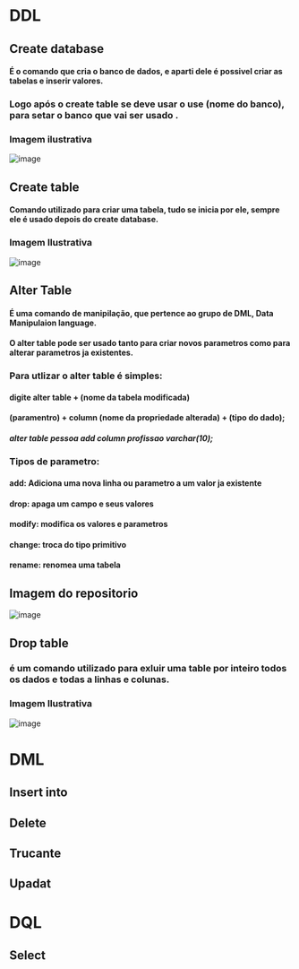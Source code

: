 # DDL

## Create database 
#### É o comando que cria o banco de dados, e aparti dele é possivel criar as tabelas e inserir valores.
### Logo após o create table se deve usar o use (nome do banco), para setar o banco que vai ser usado .

### Imagem ilustrativa
![image](https://user-images.githubusercontent.com/99850729/206078236-cc46c11f-b411-4402-afed-62cf6e5cbba6.png)


## Create table
#### Comando utilizado para criar uma tabela, tudo se inicia por ele, sempre ele é usado depois do create database.

### Imagem Ilustrativa
![image](https://user-images.githubusercontent.com/99850729/206076511-6061493e-7f66-4fc0-94aa-15db8080f24f.png)



## Alter Table
#### É uma comando de manipilação, que pertence ao grupo de DML, Data Manipulaion language.
#### O alter table pode ser usado tanto para criar novos parametros como para alterar parametros ja existentes.


### Para utlizar o alter table é simples:
#### digite alter table + (nome da tabela modificada)
#### (paramentro) + column (nome da propriedade alterada) + (tipo do dado);

##### alter table pessoa add column profissao varchar(10);


### Tipos de parametro:
#### add: Adiciona uma nova linha ou parametro a um valor ja existente
#### drop: apaga um campo e seus valores 
#### modify: modifica os valores e parametros
#### change: troca do tipo primitivo
#### rename: renomea uma tabela 

## Imagem do repositorio 
![image](https://user-images.githubusercontent.com/99850729/206069264-e0ff728a-a6f2-47e8-b4a4-93612d12dd4c.png)


## Drop table
### é um comando utilizado para exluir uma table por inteiro todos os dados e todas a linhas e colunas.

### Imagem Ilustrativa
![image](https://user-images.githubusercontent.com/99850729/206079522-fd3cd800-21fd-408a-ada9-bc89f3112066.png)

# DML
## Insert into

## Delete

## Trucante

## Upadat


# DQL
## Select 

